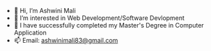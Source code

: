 - 👋 Hi, I’m Ashwini Mali 
- 👀 I’m interested in Web Development/Software Devlopment
- 🌱 I have successfully completed my Master's Degree in Computer Application 
- 📫 Email: ashwinimali83@gmail.com

<!---
ak1621/ak1621 is a ✨ special ✨ repository because its `README.md` (this file) appears on your GitHub profile.
You can click the Preview link to take a look at your changes.
--->

